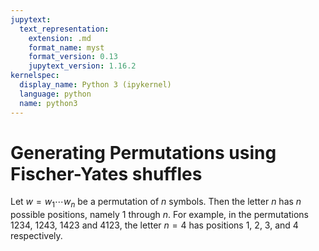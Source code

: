 ```yaml
---
jupytext:
  text_representation:
    extension: .md
    format_name: myst
    format_version: 0.13
    jupytext_version: 1.16.2
kernelspec:
  display_name: Python 3 (ipykernel)
  language: python
  name: python3
---
```


# Generating Permutations using Fischer-Yates shuffles

Let $w=w_1\dotsb w_n$ be a permutation of $n$ symbols.
Then the letter $n$ has $n$ possible positions, namely $1$ through $n$.
For example, in the permutations $1234$, $1243$, $1423$ and $4123$, the letter $n=4$ has positions $1$, $2$, $3$, and $4$ respectively.

```{code-cell} ipython3

```
